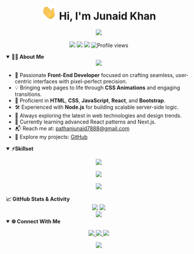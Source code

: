 
<h1 align="center"> <img src="https://raw.githubusercontent.com/ABSphreak/ABSphreak/master/gifs/Hi.gif" height="40"/> Hi, I'm Junaid Khan </h1> <p align="center"> <img src="https://readme-typing-svg.demolab.com?font=Fira+Code&pause=800&color=F7A41D&center=true&vCenter=true&width=600&lines=Front-End+Developer+%7C+React+Enthusiast;Crafting+beautiful%2C+interactive+UIs;Turning+ideas+into+digital+experiences;Let's+build+something+amazing+!" /> </p>
<p align="center"> <img src="https://img.shields.io/badge/Focus-Frontend%20Development-blueviolet?style=for-the-badge" /> <img src="https://img.shields.io/badge/Stack-React%20%7C%20Node.js-yellowgreen?style=for-the-badge" /> <img src="https://img.shields.io/badge/Tools-Git%2C%20VSCode%2C%20AI-orange?style=for-the-badge" /> <img src="https://komarev.com/ghpvc/?username=junaidkhan1723&style=for-the-badge&color=brightgreen" alt="Profile views" /> </p>
<details open> <summary><b>👨‍💻 About Me</b></summary> <div align="center"> <img src="https://media.giphy.com/media/qgQUggAC3Pfv687qPC/giphy.gif" width="350" /> </div> <ul> <li>🎨 Passionate <b>Front-End Developer</b> focused on crafting seamless, user-centric interfaces with pixel-perfect precision.</li> <li>💡 Bringing web pages to life through <b>CSS Animations</b> and engaging transitions.</li> <li>🔧 Proficient in <b>HTML</b>, <b>CSS</b>, <b>JavaScript</b>, <b>React</b>, and <b>Bootstrap</b>.</li> <li>🛠️ Experienced with <b>Node.js</b> for building scalable server-side logic.</li> <li>🚀 Always exploring the latest in web technologies and design trends.</li> <li>🌱 Currently learning advanced React patterns and Next.js.</li> <li>📬 Reach me at: <a href="mailto:pathanjunaid7888@gmail.com">pathanjunaid7888@gmail.com</a></li> <li>📁 Explore my projects: <a href="https://github.com/junaidkhan1723">GitHub</a></li> </ul> </details>
<details open> <summary><b>⚡Skillset</b></summary> <p align="center"> <img src="https://skillicons.dev/icons?i=html,css,js,react,nodejs,bootstrap,git,github,vscode,figma,ai" /> </p> <p align="center"> <img src="https://readme-typing-svg.demolab.com?font=Fira+Code&pause=800&color=1ABC9C&center=true&vCenter=true&width=600&lines=HTML5+%7C+CSS3+%7C+JavaScript;React+%7C+Bootstrap+%7C+CSS+Animations;Node.js+%7C+Git+%7C+VSCode+%7C+AI+Tools" /> </p> <p align="center"> <img src="https://media.giphy.com/media/du3J3cXyzhj75IOgvA/giphy.gif" width="200"/> </p> </details
<details open> <summary><b>📈 GitHub Stats & Activity</b></summary> <div align="center"> <img src="https://github-readme-stats.vercel.app/api?username=junaidkhan1723&show_icons=true&theme=radical&hide_border=true" height="180"/> <img src="https://github-readme-streak-stats.herokuapp.com/?user=junaidkhan1723&theme=radical&hide_border=true" height="180"/> </div> <div align="center"> <img src="https://github-readme-stats.vercel.app/api/top-langs/?username=junaidkhan1723&langs_count=8&theme=radical&layout=compact&hide_border=true" height="130"/> </div> </details>
<details open> <summary><b>🌐 Connect With Me</b></summary> <p align="center"> <a href="https://www.linkedin.com/in/junaidkhan1723" target="_blank"> <img src="https://img.shields.io/badge/LinkedIn-0A66C2?logo=linkedin&logoColor=white&style=for-the-badge" /> </a> <a href="mailto:pathanjunaid7888@gmail.com"> <img src="https://img.shields.io/badge/Email-D14836?logo=gmail&logoColor=white&style=for-the-badge" /> </a> <a href="https://github.com/junaidkhan1723"> <img src="https://img.shields.io/badge/GitHub-181717?logo=github&logoColor=white&style=for-the-badge" /> </a> </p> </details>
<p align="center"> <img src="https://capsule-render.vercel.app/api?type=waving&color=0:91EAE4,100:7F7FD5&height=120&section=footer"/> </p>


